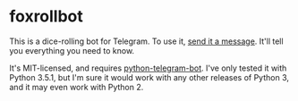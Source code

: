 # foxrollbot

This is a dice-rolling bot for Telegram. To use it,
[send it a message](https://telegram.me/foxrollbot). It'll tell you everything
you need to know.

It's MIT-licensed, and requires
[python-telegram-bot](https://python-telegram-bot.org/). I've only tested it
with Python 3.5.1, but I'm sure it would work with any other releases of Python
3, and it may even work with Python 2.
